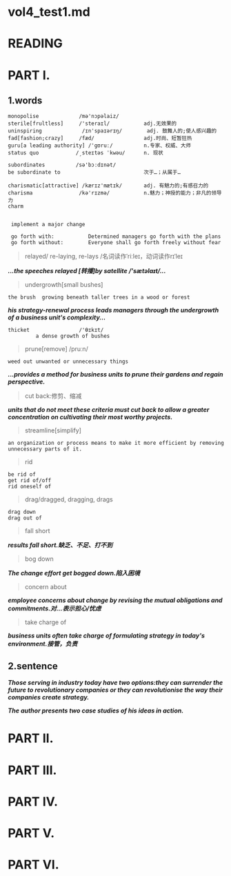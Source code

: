 # vol4_test1.md
# READING
# PART I.
## 1.words
    monopolise             /mə'nɔpəlaiz/
    sterile[frultless]     /'steraɪl/           adj.无效果的
    uninspiring             /ɪn'spaɪərɪŋ/        adj. 鼓舞人的;使人感兴趣的
    fad[fashion;crazy]     /fæd/                adj.时尚、短暂狂热
    guru[a leading authority] /'gʊruː/          n.专家、权威、大师
    status quo            /ˏsteɪtəs ˈkwəu/      n. 现状

    subordinates          /sə'bɔːdɪnət/
    be subordinate to                           次于…；从属于…

    charismatic[attractive] /kærɪz'mætɪk/       adj. 有魅力的;有感召力的
    charisma               /kə'rɪzmə/           n.魅力；神授的能力；非凡的领导力
    charm


     implement a major change

     go forth with:           Determined managers go forth with the plans
     go forth without:        Everyone shall go forth freely without fear


> relayed/ re-laying, re-lays /名词读作ˈriːleɪ，动词读作rɪˈleɪ

***...the speeches relayed [转播]by satellite /'sætəlaɪt/...***

> undergrowth[small bushes]  

    the brush  growing beneath taller trees in a wood or forest

***his strategy-renewal process leads managers through the undergrowth of a business unit's complexity...***

    thicket                /'θɪkɪt/          
             a dense growth of bushes

> prune[remove] /pruːn/           
  
    weed out unwanted or unnecessary things
  
***...provides a method for business units to prune their gardens and regain perspective.***

> cut back:修剪、缩减

***units that do not meet these criteria must cut back to allow a greater concentration on cultivating their most worthy projects.***

> streamline[simplify]

    an organization or process means to make it more efficient by removing
    unnecessary parts of it.

> rid

    be rid of
    get rid of/off
    rid oneself of

> drag/dragged, dragging, drags 

    drag down
    drag out of


> fall short

***results fall short.缺乏、不足、打不到***

> bog down

***The change effort get bogged down.陷入困境***

> concern about

***employee concerns about change by revising the mutual obligations and commitments.对…表示担心/忧虑***

> take charge of 

***business units often take charge of formulating strategy in today's environment.接管，负责***

## 2.sentence
***Those serving in industry today have two options:they can surrender the future to revolutionary companies or they can revolutionise the way their companies create strategy.***

***The author presents two case studies of his ideas in action.***

# PART II.





# PART III.




# PART IV.


# PART V.



# PART VI.








